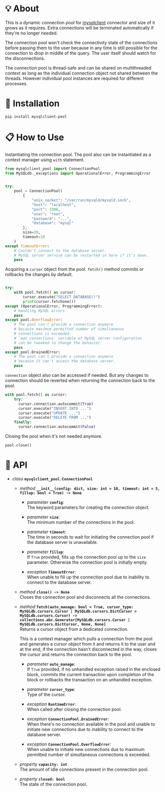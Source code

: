 # 💡 **About**

This is a dynamic connection pool for [mysqlclient](https://github.com/PyMySQL/mysqlclient) connector and size of it grows as it requires. Extra connections will be terminated automatically if they're no longer needed.

The connection pool won't check the connectivity state of the connections before passing them to the user because in any time is still possible for the connection to drop in middle of the query. The user itself should watch for the disconnections.

The connection pool is thread-safe and can be shared on multithreaded context as long as the individual connection object not shared between the threads. However individual pool instances are required for different processes.

# 🔌 **Installation**

```bash
pip install mysqlclient-pool
```

# 📋 **How to Use**

Instantiating the connection pool. The pool also can be instantiated as a context manager using `with` statement.

```python
from mysqlclient_pool import ConnectionPool
from MySQLdb._exceptions import OperationalError, ProgrammingError


try:
    pool = ConnectionPool(
        {
            "unix_socket": "/var/run/mysqld/mysqld.sock",
            "host": "localhost",
            "port": 3306,
            "user": "root",
            "password": "...",
            "database": "mysql"
        },
        size=20,
        timeout=10
    )
except TimeoutError:
    # Couldn't connect to the database server.
    # MySQL server service can be restarted in here if it's down.
    pass
```

Acquiring a `cursor` object from the pool. `fetch()` method commits or rollbacks the changes by default.

```python

try:
    with pool.fetch() as cursor:
        cursor.execute("SELECT DATABASE()")
        print(cursor.fetchone())
except (OperationalError, ProgrammingError):
    # Handling MySQL errors
    pass
except pool.OverflowError:
    # The pool can't provide a connection anymore
    # because maximum permitted number of simultaneous
    # connections is exceeded.
    # `max_connections` variable of MySQL server configuration
    # can be tweaked to change the behavior.
    pass
except pool.DrainedError:
    # The pool can't provide a connection anymore
    # because it can't access the database server.
    pass
```

`connection` object also can be accessed if needed. But any changes to connection should be reverted when returning the connection back to the pool.

```python
with pool.fetch() as cursor:
    try:
      cursor.connection.autocommit(True)
      cursor.execute("INSERT INTO ...")
      cursor.execute("UPDATE ...")
      cursor.execute("DELETE FROM ...")
    finally:
      cursor.connection.autocommit(False)
```

Closing the pool when it's not needed anymore.

```python
pool.close()
```

# 🔧 **API**

- _class_ **`mysqlclient_pool.ConnectionPool`**

  - _method_ **`__init__(config: dict, size: int = 10, timeout: int = 5, fillup: bool = True) -> None`**

    - _parameter_ **`config`**:  
      The keyword parameters for creating the connection object.

    - _parameter_ **`size`**:  
      The minimum number of the connections in the pool.

    - _parameter_ **`timeout`**:  
      The time in seconds to wait for initiating the connection pool if the database server is unavailable.

    - _parameter_ **`fillup`**:  
      If `True` provided, fills up the connection pool up to the `size` parameter. Otherwise the connection pool is initially empty.

    - _exception_ **`TimeoutError`**:  
      When unable to fill up the connection pool due to inability to connect to the database server.

  - _method_ **`close() -> None`**  
    Closes the connection pool and disconnects all the connections.

  - _method_ **`fetch(auto_manage: bool = True, cursor_type: MySQLdb.cursors.Cursor | MySQLdb.cursors.DictCursor = MySQLdb.cursors.Cursor) -> collections.abc.Generator[MySQLdb.cursors.Cursor | MySQLdb.cursors.DictCursor, None, None]`**  
    Returns a cursor object from a dedicated connection.

    This is a context manager which pulls a connection from the pool and generates a cursor object from it and returns it to the user and at the end, if the connection hasn't disconnected in the way, closes the cursor and returns the connection back to the pool.

    - _parameter_ **`auto_manage`**:  
      If `True` provided, if no unhandled exception raised in the enclosed block, commits the current transaction upon completion of the block or rollbacks the transaction on an unhandled exception.

    - _parameter_ **`cursor_type`**:  
      Type of the cursor.

    - _exception_ **`RuntimeError`**:  
      When called after closing the connection pool.

    - _exception_ **`ConnectionPool.DrainedError`**:  
      When there's no connection available in the pool and unable to initiate new connections due to inability to connect to the database server.

    - _exception_ **`ConnectionPool.OverflowError`**:  
      When unable to initiate new connections due to maximum permitted number of simultaneous connections is exceeded.

  - _property_ **`capacity: int`**  
    The amount of idle connections present in the connection pool.

  - _property_ **`closed: bool`**  
    The state of the connection pool.
